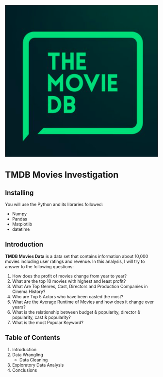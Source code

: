 <img src="tmdb.png" style="width:1000px; height:500px"/>


# TMDB Movies Investigation
## Installing
You will use the Python and its libraries followed:
* Numpy
* Pandas
* Matplotlib
* datetime

## Introduction
**TMDB Movies Data** is a data set that contains information about 10,000 movies including user ratings and revenue. In this analysis, I will try to answer to the following questions:

1. How does the profit of movies change from year to year?
2. What are the top 10 movies with highest and least profit?
3. What Are Top Genres, Cast, Directors and Production Companies in Cinema History?
4. Who are Top 5 Actors who have been casted the most?
5. What Are the Average Runtime of Movies and how does it change over years?
6. What is the relationship between budget & popularity, director & popularity, cast & popularity?
7. What is the most Popular Keyword?

## Table of Contents

1. Introduction
2. Data Wrangling
    - Data Cleaning
3. Exploratory Data Analysis
4. Conclusions

